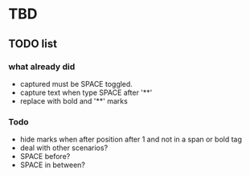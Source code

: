 # TBD

## TODO list

### what already did

- captured must be SPACE toggled.
- capture text when type SPACE after '\*\*'
- replace with bold and '\*\*' marks

### Todo

- hide marks when after position after 1 and not in a span or bold tag
- deal with other scenarios?
- SPACE before?
- SPACE in between?

